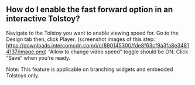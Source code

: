 ## How do I enable the fast forward option in an interactive Tolstoy?

Navigate to the Tolstoy you want to enable viewing speed for. Go to the Design tab then, click Player. (screenshot images of this step: https://downloads.intercomcdn.com/i/o/890145300/fde8f63cf9a3fa8e34814137/image.png)
“Allow to change video speed” toggle should be ON.
Click “Save” when you're ready.

Note: This feature is applicable on branching widgets and embedded Tolstoys only.
